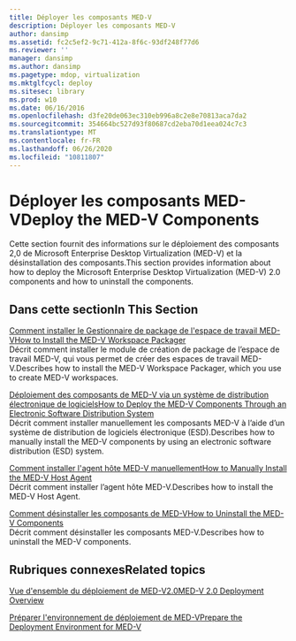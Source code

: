 ```yaml
---
title: Déployer les composants MED-V
description: Déployer les composants MED-V
author: dansimp
ms.assetid: fc2c5ef2-9c71-412a-8f6c-93df248f77d6
ms.reviewer: ''
manager: dansimp
ms.author: dansimp
ms.pagetype: mdop, virtualization
ms.mktglfcycl: deploy
ms.sitesec: library
ms.prod: w10
ms.date: 06/16/2016
ms.openlocfilehash: d3fe20de063ec310eb996a8c2e8e70813aca7da2
ms.sourcegitcommit: 354664bc527d93f80687cd2eba70d1eea024c7c3
ms.translationtype: MT
ms.contentlocale: fr-FR
ms.lasthandoff: 06/26/2020
ms.locfileid: "10811807"
---
```

# <span data-ttu-id="80ec1-103">Déployer les composants MED-V</span><span class="sxs-lookup"><span data-stu-id="80ec1-103">Deploy the MED-V Components</span></span>


<span data-ttu-id="80ec1-104">Cette section fournit des informations sur le déploiement des composants 2,0 de Microsoft Enterprise Desktop Virtualization (MED-V) et la désinstallation des composants.</span><span class="sxs-lookup"><span data-stu-id="80ec1-104">This section provides information about how to deploy the Microsoft Enterprise Desktop Virtualization (MED-V) 2.0 components and how to uninstall the components.</span></span>

## <span data-ttu-id="80ec1-105">Dans cette section</span><span class="sxs-lookup"><span data-stu-id="80ec1-105">In This Section</span></span>


<a href="" id="how-to-install-the-med-v-workspace-packager"></a>[<span data-ttu-id="80ec1-106">Comment installer le Gestionnaire de package de l'espace de travail MED-V</span><span class="sxs-lookup"><span data-stu-id="80ec1-106">How to Install the MED-V Workspace Packager</span></span>](how-to-install-the-med-v-workspace-packager.md)  
<span data-ttu-id="80ec1-107">Décrit comment installer le module de création de package de l’espace de travail MED-V, qui vous permet de créer des espaces de travail MED-V.</span><span class="sxs-lookup"><span data-stu-id="80ec1-107">Describes how to install the MED-V Workspace Packager, which you use to create MED-V workspaces.</span></span>

<a href="" id="how-to-deploy-the-med-v-components-through-an-electronic-software-distribution-system"></a>[<span data-ttu-id="80ec1-108">Déploiement des composants de MED-V via un système de distribution électronique de logiciels</span><span class="sxs-lookup"><span data-stu-id="80ec1-108">How to Deploy the MED-V Components Through an Electronic Software Distribution System</span></span>](how-to-deploy-the-med-v-components-through-an-electronic-software-distribution-system.md)  
<span data-ttu-id="80ec1-109">Décrit comment installer manuellement les composants MED-V à l’aide d’un système de distribution de logiciels électronique (ESD).</span><span class="sxs-lookup"><span data-stu-id="80ec1-109">Describes how to manually install the MED-V components by using an electronic software distribution (ESD) system.</span></span>

<a href="" id="how-to-manually-install-the-med-v-host-agent"></a>[<span data-ttu-id="80ec1-110">Comment installer l'agent hôte MED-V manuellement</span><span class="sxs-lookup"><span data-stu-id="80ec1-110">How to Manually Install the MED-V Host Agent</span></span>](how-to-manually-install-the-med-v-host-agent.md)  
<span data-ttu-id="80ec1-111">Décrit comment installer l’agent hôte MED-V.</span><span class="sxs-lookup"><span data-stu-id="80ec1-111">Describes how to install the MED-V Host Agent.</span></span>

<a href="" id="how-to-uninstall-the-med-v-components"></a>[<span data-ttu-id="80ec1-112">Comment désinstaller les composants de MED-V</span><span class="sxs-lookup"><span data-stu-id="80ec1-112">How to Uninstall the MED-V Components</span></span>](how-to-uninstall-the-med-v-components.md)  
<span data-ttu-id="80ec1-113">Décrit comment désinstaller les composants MED-V.</span><span class="sxs-lookup"><span data-stu-id="80ec1-113">Describes how to uninstall the MED-V components.</span></span>

## <span data-ttu-id="80ec1-114">Rubriques connexes</span><span class="sxs-lookup"><span data-stu-id="80ec1-114">Related topics</span></span>


[<span data-ttu-id="80ec1-115">Vue d'ensemble du déploiement de MED-V2.0</span><span class="sxs-lookup"><span data-stu-id="80ec1-115">MED-V 2.0 Deployment Overview</span></span>](med-v-20-deployment-overview.md)

[<span data-ttu-id="80ec1-116">Préparer l'environnement de déploiement de MED-V</span><span class="sxs-lookup"><span data-stu-id="80ec1-116">Prepare the Deployment Environment for MED-V</span></span>](prepare-the-deployment-environment-for-med-v.md)

 

 





